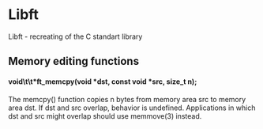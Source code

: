 # Libft
Libft - recreating of the C standart library

## Memory editing functions

#### void\t\t\*ft_memcpy(void \*dst, const void \*src, size_t n);
The memcpy() function copies n bytes from memory area src to memory area dst.  If dst and src overlap, behavior is undefined.  Applications in which dst and src might overlap should use memmove(3) instead.
